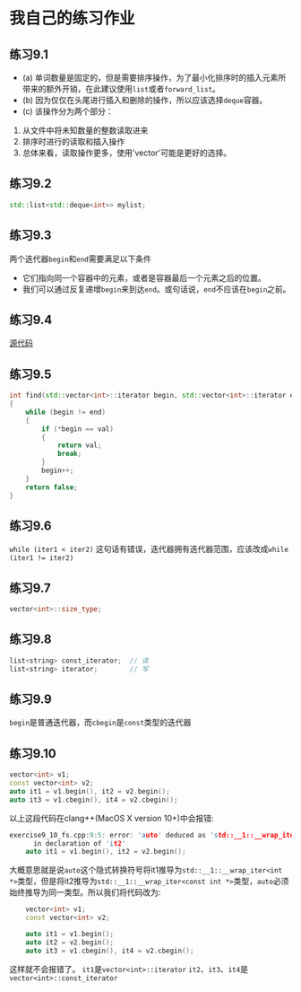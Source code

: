 # 我自己的练习作业

## 练习9.1
* (a) 单词数量是固定的，但是需要排序操作，为了最小化排序时的插入元素所带来的额外开销，在此建议使用`list`或者`forward_list`。
* (b) 因为仅仅在头尾进行插入和删除的操作，所以应该选择`deque`容器。
* (c) 该操作分为两个部分：
1. 从文件中将未知数量的整数读取进来
2. 排序时进行的读取和插入操作
3. 总体来看，读取操作更多，使用'vector'可能是更好的选择。

## 练习9.2
```cpp
std::list<std::deque<int>> mylist;
```

## 练习9.3
两个迭代器`begin`和`end`需要满足以下条件
- 它们指向同一个容器中的元素，或者是容器最后一个元素之后的位置。
- 我们可以通过反复递增`begin`来到达`end`。或句话说，`end`不应该在`begin`之前。

## 练习9.4
[源代码](https://github.com/fsZhuangB/Cpp_Primer_Answers/blob/master/ch09/exercise9_4_fs.cpp) 

## 练习9.5
```cpp
int find(std::vector<int>::iterator begin, std::vector<int>::iterator end, int val)
{
    while (begin != end)
    {
        if (*begin == val)
        {
            return val;
            break;
        }
        begin++;    
    }
    return false;
}
```

## 练习9.6

`while (iter1 < iter2)` 这句话有错误，迭代器拥有迭代器范围，应该改成`while (iter1 != iter2)`

## 练习9.7
```cpp
vector<int>::size_type;
```

## 练习9.8
```cpp
list<string> const_iterator;  // 读
list<string> iterator;        // 写
```

## 练习9.9
`begin`是普通迭代器，而`cbegin`是`const`类型的迭代器

## 练习9.10
```cpp
vector<int> v1;
const vector<int> v2;
auto it1 = v1.begin(), it2 = v2.begin();
auto it3 = v1.cbegin(), it4 = v2.cbegin();
```
以上这段代码在clang++(MacOS X version 10+)中会报错:
```cpp
exercise9_10_fs.cpp:9:5: error: 'auto' deduced as 'std::__1::__wrap_iter<int *>' in declaration of 'it1' and deduced as 'std::__1::__wrap_iter<const int *>'
      in declaration of 'it2'
    auto it1 = v1.begin(), it2 = v2.begin();
```
大概意思就是说`auto`这个隐式转换符号将it1推导为`std::__1::__wrap_iter<int *>`类型，但是将it2推导为`std::__1::__wrap_iter<const int *>`类型，`auto`必须始终推导为同一类型。所以我们将代码改为:
```cpp
    vector<int> v1;
    const vector<int> v2;

    auto it1 = v1.begin();
    auto it2 = v2.begin();
    auto it3 = v1.cbegin(), it4 = v2.cbegin();
```
这样就不会报错了。
`it1`是`vector<int>::iterator`
`it2`、`it3`、`it4`是`vector<int>::const_iterator`
